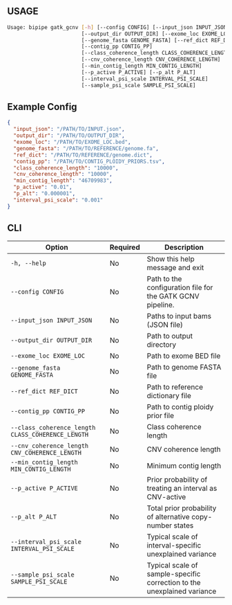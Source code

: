 ## USAGE

```bash
Usage: bipipe gatk_gcnv [-h] [--config CONFIG] [--input_json INPUT_JSON]
                        [--output_dir OUTPUT_DIR] [--exome_loc EXOME_LOC]
                        [--genome_fasta GENOME_FASTA] [--ref_dict REF_DICT]
                        [--contig_pp CONTIG_PP]
                        [--class_coherence_length CLASS_COHERENCE_LENGTH]
                        [--cnv_coherence_length CNV_COHERENCE_LENGTH]
                        [--min_contig_length MIN_CONTIG_LENGTH]
                        [--p_active P_ACTIVE] [--p_alt P_ALT]
                        [--interval_psi_scale INTERVAL_PSI_SCALE]
                        [--sample_psi_scale SAMPLE_PSI_SCALE]

```

## Example Config

```json
{
  "input_json": "/PATH/TO/INPUT.json",
  "output_dir": "/PATH/TO/OUTPUT_DIR",
  "exome_loc": "/PATH/TO/EXOME_LOC.bed",
  "genome_fasta": "/PATH/TO/REFERENCE/genome.fa",
  "ref_dict": "/PATH/TO/REFERENCE/genome.dict",
  "contig_pp": "/PATH/TO/CONTIG_PLOIDY_PRIORS.tsv",
  "class_coherence_length": "10000",
  "cnv_coherence_length": "10000",
  "min_contig_length": "46709983",
  "p_active": "0.01",
  "p_alt": "0.000001",
  "interval_psi_scale": "0.001"
}
```


## CLI

| Option                                    | Required | Description                                                           |
|-------------------------------------------|----------|-----------------------------------------------------------------------|
| `-h, --help`                              | No       | Show this help message and exit                                      |
| `--config CONFIG`                         | No       | Path to the configuration file for the GATK GCNV pipeline.           |
| `--input_json INPUT_JSON`                 | No       | Paths to input bams (JSON file)                                      |
| `--output_dir OUTPUT_DIR`                 | No       | Path to output directory                                              |
| `--exome_loc EXOME_LOC`                   | No       | Path to exome BED file                                                |
| `--genome_fasta GENOME_FASTA`             | No       | Path to genome FASTA file                                             |
| `--ref_dict REF_DICT`                     | No       | Path to reference dictionary file                                     |
| `--contig_pp CONTIG_PP`                   | No       | Path to contig ploidy prior file                                      |
| `--class_coherence_length CLASS_COHERENCE_LENGTH` | No | Class coherence length                                           |
| `--cnv_coherence_length CNV_COHERENCE_LENGTH` | No | CNV coherence length                                                 |
| `--min_contig_length MIN_CONTIG_LENGTH`   | No       | Minimum contig length                                                 |
| `--p_active P_ACTIVE`                     | No       | Prior probability of treating an interval as CNV-active              |
| `--p_alt P_ALT`                           | No       | Total prior probability of alternative copy-number states            |
| `--interval_psi_scale INTERVAL_PSI_SCALE` | No       | Typical scale of interval-specific unexplained variance              |
| `--sample_psi_scale SAMPLE_PSI_SCALE`     | No       | Typical scale of sample-specific correction to the unexplained variance